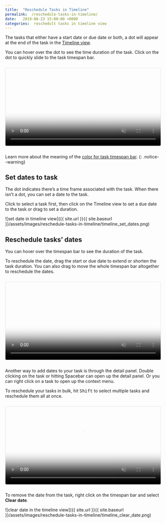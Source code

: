 ```yaml
---
title:  "Reschedule Tasks in Timeline"
permalink:  /reschedule-tasks-in-timeline/
date:   2019-08-23 15:00:00 +0800
categories:  reschedult tasks in timeline view 
---
```

The tasks that either have a start date or due date or both, a dot will appear at the end of the task in the [Timeline view](/guide/project-view/#timeline). 


You can hover over the dot to see the time duration of the task. Click on the dot to quickly slide to the task timespan bar. 

<video muted="" playsinline="" loop="" autoplay="" title="click dot on timeline to slide to task bar" poster="{{ site.url }}{{ site.baseurl }}/assets/images/reschedule-tasks-in-timeline/timline_dots.png" style="max-height: 364px; margin: 0 auto; width: 100%; border: 1px solid rgba(0, 0, 0, 0.1); border-radius: 4px; margin: 0.8em 0;">
  <source src="{{ site.url }}{{ site.baseurl }}/assets/images/reschedule-tasks-in-timeline/timline_dots.mp4" type="video/mp4">
</video>


Learn more about the meaning of the [color for task timespan bar](/guide/task-color-timeline/). 
{: .notice--warning}


## Set dates to task
The dot indicates there’s a time frame associated with the task. When there isn’t a dot, you can set a date to the task. 

Click to select a task first, then click on the Timeline view to set a due date to the task or drag to set a duration. 

![set date in timeline view]({{ site.url }}{{ site.baseurl }}/assets/images/reschedule-tasks-in-timeline/timeline_set_dates.png)



## Reschedule tasks’ dates 
You can hover over the timespan bar to see the duration of the task. 

To reschedule the date, drag the start or due date to extend or shorten the task duration. You can also drag to move the whole timespan bar altogether to reschedule the dates. 

<video muted="" playsinline="" loop="" autoplay="" title="drag to reschedule tasks" poster="{{ site.url }}{{ site.baseurl }}/assets/images/reschedule-tasks-in-timeline/timeline_reschedule_dates.png" style="max-height: 364px; margin: 0 auto; width: 100%; border: 1px solid rgba(0, 0, 0, 0.1); border-radius: 4px; margin: 0.8em 0;">
  <source src="{{ site.url }}{{ site.baseurl }}/assets/images/reschedule-tasks-in-timeline/timeline_reschedule_dates.mp4" type="video/mp4">
</video>



Another way to add dates to your task is through the detail panel. Double clicking on the task or hitting Spacebar can open up the detail panel. Or you can right click on a task to open up the context menu. 

To reschedule your tasks in bulk, hit <kbd>Shift</kbd> to select multiple tasks and reschedule them all at once. 

<video muted="" playsinline="" loop="" autoplay="" title="reschedule multiple tasks at once in the timeline view" poster="{{ site.url }}{{ site.baseurl }}/assets/images/navigate-in-timeline/timeline_multiple_reshedule.png" style="max-height: 364px; margin: 0 auto; width: 100%; border: 1px solid rgba(0, 0, 0, 0.1); border-radius: 4px; margin: 0.8em 0;">
  <source src="{{ site.url }}{{ site.baseurl }}/assets/images/navigate-in-timeline/timeline_multiple_reshedule.mp4" type="video/mp4">
</video>


To remove the date from the task, right click on the timespan bar and select **Clear date**.

![clear date in the timeline view]({{ site.url }}{{ site.baseurl }}/assets/images/reschedule-tasks-in-timeline/timeline_clear_date.png)
